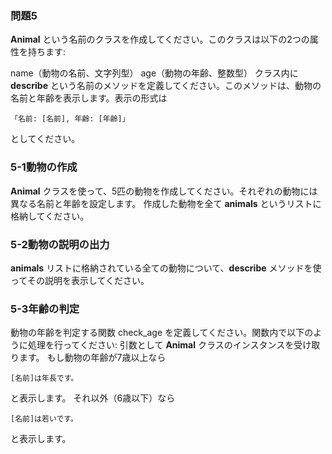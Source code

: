 ### 問題5
**Animal** という名前のクラスを作成してください。このクラスは以下の2つの属性を持ちます:

name（動物の名前、文字列型）
age（動物の年齢、整数型）
クラス内に **describe** という名前のメソッドを定義してください。このメソッドは、動物の名前と年齢を表示します。表示の形式は
```
「名前: [名前], 年齢: [年齢]」
```
としてください。
### 5-1動物の作成

**Animal** クラスを使って、5匹の動物を作成してください。それぞれの動物には異なる名前と年齢を設定します。
作成した動物を全て **animals** というリストに格納してください。
### 5-2動物の説明の出力

**animals** リストに格納されている全ての動物について、**describe** メソッドを使ってその説明を表示してください。
### 5-3年齢の判定

動物の年齢を判定する関数 check_age を定義してください。関数内で以下のように処理を行ってください:
引数として **Animal** クラスのインスタンスを受け取ります。
もし動物の年齢が7歳以上なら
```
[名前]は年長です。
```
と表示します。
それ以外（6歳以下）なら
```
[名前]は若いです。
```
と表示します。
